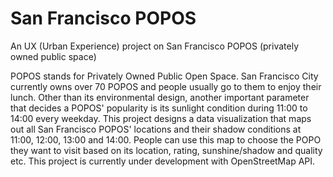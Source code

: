 # San Francisco POPOS
An UX (Urban Experience) project on San Francisco POPOS (privately owned public space)

POPOS stands for Privately Owned Public Open Space. San Francisco City currently owns over 70 POPOS and people usually go to them to enjoy their lunch. Other than its environmental design, another important parameter that decides a POPOS' popularity is its sunlight condition during 11:00 to 14:00 every weekday. This project designs a data visualization that maps out all San Francisco POPOS' locations and their shadow conditions at 11:00, 12:00, 13:00 and 14:00. People can use this map to choose the POPO they want to visit based on its location, rating, sunshine/shadow and quality etc. This project is currently under development with OpenStreetMap API.
